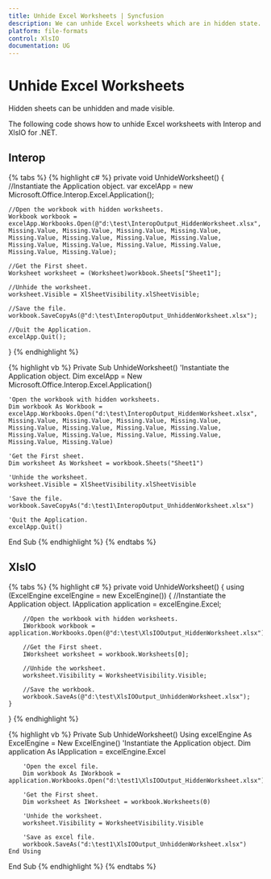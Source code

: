 ```yaml
---
title: Unhide Excel Worksheets | Syncfusion
description: We can unhide Excel worksheets which are in hidden state.
platform: file-formats
control: XlsIO
documentation: UG
---
```


# Unhide Excel Worksheets

Hidden sheets can be unhidden and made visible.

The following code shows how to unhide Excel worksheets with Interop and XlsIO for .NET.

## Interop

{% tabs %}
{% highlight c# %}
private void UnhideWorksheet()
{
    //Instantiate the Application object.
    var excelApp = new Microsoft.Office.Interop.Excel.Application();

    //Open the workbook with hidden worksheets.
    Workbook workbook = excelApp.Workbooks.Open(@"d:\test\InteropOutput_HiddenWorksheet.xlsx", Missing.Value, Missing.Value, Missing.Value, Missing.Value, Missing.Value, Missing.Value, Missing.Value, Missing.Value, Missing.Value, Missing.Value, Missing.Value, Missing.Value, Missing.Value, Missing.Value);

    //Get the First sheet.
    Worksheet worksheet = (Worksheet)workbook.Sheets["Sheet1"];

    //Unhide the worksheet.
    worksheet.Visible = XlSheetVisibility.xlSheetVisible;

    //Save the file.
    workbook.SaveCopyAs(@"d:\test\InteropOutput_UnhiddenWorksheet.xlsx");

    //Quit the Application.
    excelApp.Quit();
}
{% endhighlight %}

{% highlight vb %}
Private Sub UnhideWorksheet()
    'Instantiate the Application object.
    Dim excelApp = New Microsoft.Office.Interop.Excel.Application()

    'Open the workbook with hidden worksheets.
    Dim workbook As Workbook = excelApp.Workbooks.Open("d:\test\InteropOutput_HiddenWorksheet.xlsx", Missing.Value, Missing.Value, Missing.Value, Missing.Value, Missing.Value, Missing.Value, Missing.Value, Missing.Value, Missing.Value, Missing.Value, Missing.Value, Missing.Value, Missing.Value, Missing.Value)

    'Get the First sheet.
    Dim worksheet As Worksheet = workbook.Sheets("Sheet1")

    'Unhide the worksheet.
    worksheet.Visible = XlSheetVisibility.xlSheetVisible

    'Save the file.
    workbook.SaveCopyAs("d:\test1\InteropOutput_UnhiddenWorksheet.xlsx")

    'Quit the Application.
    excelApp.Quit()
End Sub
{% endhighlight %}
{% endtabs %}

## XlsIO

{% tabs %}
{% highlight c# %}
private void UnhideWorksheet()
{
    using (ExcelEngine excelEngine = new ExcelEngine())
    {
        //Instantiate the Application object.
        IApplication application = excelEngine.Excel;

        //Open the workbook with hidden worksheets.
        IWorkbook workbook = application.Workbooks.Open(@"d:\test\XlsIOOutput_HiddenWorksheet.xlsx");

        //Get the First sheet.
        IWorksheet worksheet = workbook.Worksheets[0];

        //Unhide the worksheet.
        worksheet.Visibility = WorksheetVisibility.Visible;

        //Save the workbook.
        workbook.SaveAs(@"d:\test\XlsIOOutput_UnhiddenWorksheet.xlsx");
    }
}
{% endhighlight %}

{% highlight vb %}
Private Sub UnhideWorksheet()
    Using excelEngine As ExcelEngine = New ExcelEngine()
        'Instantiate the Application object.
        Dim application As IApplication = excelEngine.Excel

        'Open the excel file.
        Dim workbook As IWorkbook = application.Workbooks.Open("d:\test1\XlsIOOutput_HiddenWorksheet.xlsx")

        'Get the First sheet.
        Dim worksheet As IWorksheet = workbook.Worksheets(0)

        'Unhide the worksheet.
        worksheet.Visibility = WorksheetVisibility.Visible

        'Save as excel file.
        workbook.SaveAs("d:\test1\XlsIOOutput_UnhiddenWorksheet.xlsx")
    End Using
End Sub
{% endhighlight %}
{% endtabs %}
